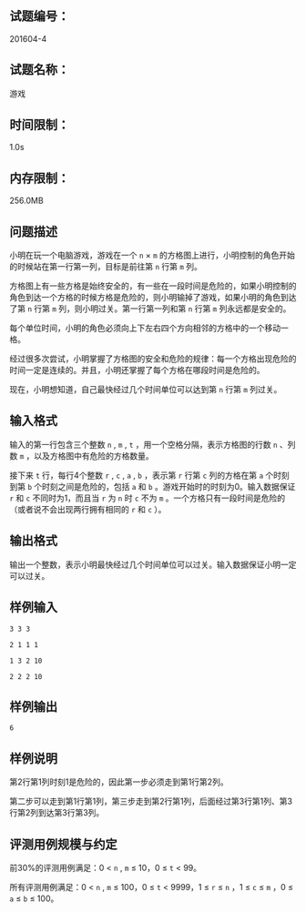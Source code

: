 ## 试题编号：

201604-4

## 试题名称：

游戏

## 时间限制：

1.0s

## 内存限制：

256.0MB

## 问题描述

小明在玩一个电脑游戏，游戏在一个 `n` × `m` 的方格图上进行，小明控制的角色开始的时候站在第一行第一列，目标是前往第 `n` 行第 `m` 列。

方格图上有一些方格是始终安全的，有一些在一段时间是危险的，如果小明控制的角色到达一个方格的时候方格是危险的，则小明输掉了游戏，如果小明的角色到达了第 `n` 行第 `m` 列，则小明过关。第一行第一列和第 `n` 行第 `m` 列永远都是安全的。

每个单位时间，小明的角色必须向上下左右四个方向相邻的方格中的一个移动一格。

经过很多次尝试，小明掌握了方格图的安全和危险的规律：每一个方格出现危险的时间一定是连续的。并且，小明还掌握了每个方格在哪段时间是危险的。

现在，小明想知道，自己最快经过几个时间单位可以达到第 `n` 行第 `m` 列过关。

## 输入格式

输入的第一行包含三个整数 `n` ,  `m` ,  `t` ，用一个空格分隔，表示方格图的行数 `n` 、列数 `m` ，以及方格图中有危险的方格数量。

接下来 `t` 行，每行4个整数 `r` ,  `c` ,  `a` ,  `b` ，表示第 `r` 行第 `c` 列的方格在第 `a` 个时刻到第 `b` 个时刻之间是危险的，包括 `a` 和 `b` 。游戏开始时的时刻为0。输入数据保证 `r` 和 `c` 不同时为1，而且当 `r` 为 `n` 时 `c` 不为 `m` 。一个方格只有一段时间是危险的（或者说不会出现两行拥有相同的 `r` 和 `c` ）。

## 输出格式

输出一个整数，表示小明最快经过几个时间单位可以过关。输入数据保证小明一定可以过关。

## 样例输入

```
3 3 3

2 1 1 1

1 3 2 10

2 2 2 10
```

## 样例输出

```
6
```

## 样例说明

第2行第1列时刻1是危险的，因此第一步必须走到第1行第2列。

第二步可以走到第1行第1列，第三步走到第2行第1列，后面经过第3行第1列、第3行第2列到达第3行第3列。

## 评测用例规模与约定

前30%的评测用例满足：0 <  `n` ,  `m`  ≤ 10，0 ≤  `t`  < 99。

所有评测用例满足：0 <  `n` ,  `m`  ≤ 100，0 ≤  `t`  < 9999，1 ≤  `r`  ≤  `n` ，1 ≤  `c`  ≤  `m` ，0 ≤  `a`  ≤  `b`  ≤ 100。